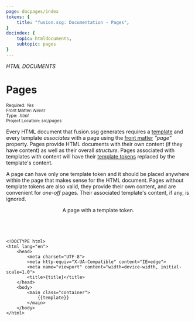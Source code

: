 ```yaml
---
page: docpages/index
tokens: {
    title: "fusion.ssg: Documentation - Pages",
}
docindex: {
    topic: htmldocuments,
    subtopic: pages
}
---
```


<em>HTML DOCUMENTS</em>

# Pages

<section class="container">
    <div><small>Required: <em>Yes</em></small></div>
    <div><small>Front Matter: <em>Never</em></small></div>
    <div><small>Type: <em>.html</em></small></div>
    <div><small>Project Location: <em>src/pages</em></small></div>
</section>


Every HTML document that fusion.ssg generates requires a <a href="{baseURL}/docs/{docsCurrentVersion}/htmldocuments/templates">template</a> and every template <em>associates</em> with a page using the  <a href="{baseURL}/docs/{docsCurrentVersion}/htmldocuments/frontmatter">front matter</a> <em>"page"</em> property. Pages provide HTML documents with their own content (if they have content) as well as their overall <em>structure</em>. Pages associated with templates with content will have their <a href="{baseURL}/docs/{docsCurrentVersion}/htmldocuments/tokens#template-tokens">template tokens</a> replaced by the template's content.

A page can have only one template token and it should be placed anywhere within the page that makes sense for the HTML document. Pages without template tokens are also valid, they provide their own content, and are convenient for <em>one-off</em> pages. Their associated template's content, if any, is ignored.

<article>
    <header>
        <p class="example">A page with a template token.</p>
    </header>
    <pre><code class="language-HTML">
&lt;!DOCTYPE html&gt;
&lt;html lang="en"&gt;
    &lt;head&gt;
        &lt;meta charset="UTF-8"&gt;
        &lt;meta http-equiv="X-UA-Compatible" content="IE=edge"&gt;
        &lt;meta name="viewport" content="width=device-width, initial-scale=1.0"&gt;
        &lt;title&gt;{title}&lt;/title&gt;
    &lt;/head&gt;
    &lt;body&gt;
        &lt;main class="container"&gt;
            &lbrace;&lbrace;template&rbrace;&rbrace;
        &lt;/main&gt;
    &lt;/body&gt;
&lt;/html&gt;
    </code></pre>
</article>
